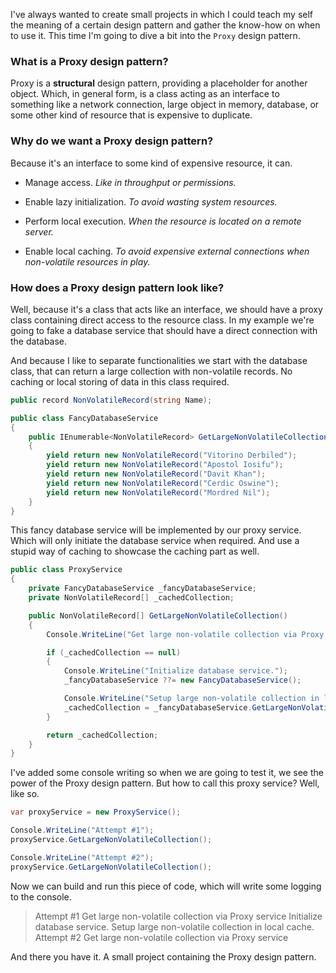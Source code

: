 I've always wanted to create small projects in which I could teach my self the meaning of a certain design pattern and gather the know-how on when to use it. This time I'm going to dive a bit into the `Proxy` design pattern.

### What is a Proxy design pattern?

Proxy is a **structural** design pattern, providing a placeholder for another object. Which, in general form, is a class acting as an interface to something like a network connection, large object in memory, database, or some other kind of resource that is expensive to duplicate.

### Why do we want a Proxy design pattern?

Because it's an interface to some kind of expensive resource, it can.

- Manage access.
  *Like in throughput or permissions.*

- Enable lazy initialization.
  *To avoid wasting system resources.*

- Perform local execution.
  *When the resource is located on a remote server.*

- Enable local caching.
  *To avoid expensive external connections when non-volatile resources in play.*

### How does a Proxy design pattern look like?

Well, because it's a class that acts like an interface, we should have a proxy class containing direct access to the resource class. In my example we're going to fake a database service that should have a direct connection with the database.

And because I like to separate functionalities we start with the database class, that can return a large collection with non-volatile records. No caching or local storing of data in this class required.

```csharp
public record NonVolatileRecord(string Name);

public class FancyDatabaseService
{
    public IEnumerable<NonVolatileRecord> GetLargeNonVolatileCollection()
    {
        yield return new NonVolatileRecord("Vitorino Derbiled");
        yield return new NonVolatileRecord("Apostol Iosifu");
        yield return new NonVolatileRecord("Davit Khan");
        yield return new NonVolatileRecord("Cerdic Oswine");
        yield return new NonVolatileRecord("Mordred Nil");
    }
}
```

This fancy database service will be implemented by our proxy service. Which will only initiate the database service when required. And use a stupid way of caching to showcase the caching part as well.

```csharp
public class ProxyService
{
    private FancyDatabaseService _fancyDatabaseService;
    private NonVolatileRecord[] _cachedCollection;

    public NonVolatileRecord[] GetLargeNonVolatileCollection()
    {
        Console.WriteLine("Get large non-volatile collection via Proxy service");

        if (_cachedCollection == null)
        {
            Console.WriteLine("Initialize database service.");
            _fancyDatabaseService ??= new FancyDatabaseService();

            Console.WriteLine("Setup large non-volatile collection in local cache.");
            _cachedCollection = _fancyDatabaseService.GetLargeNonVolatileCollection().ToArray();
        }

        return _cachedCollection;
    }
}
```

I've added some console writing so when we are going to test it, we see the power of the Proxy design pattern. But how to call this proxy service? Well, like so.

```csharp
var proxyService = new ProxyService();

Console.WriteLine("Attempt #1");
proxyService.GetLargeNonVolatileCollection();

Console.WriteLine("Attempt #2");
proxyService.GetLargeNonVolatileCollection();
```

Now we can build and run this piece of code, which will write some logging to the console.

> Attempt #1
> Get large non-volatile collection via Proxy service
> Initialize database service.
> Setup large non-volatile collection in local cache.
> Attempt #2
> Get large non-volatile collection via Proxy service

And there you have it. A small project containing the Proxy design pattern.

